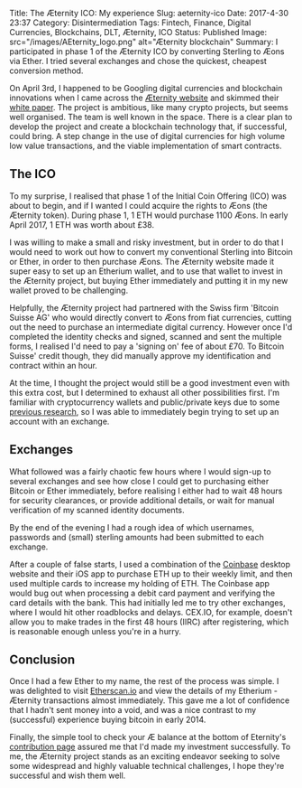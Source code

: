 Title: The Æternity ICO: My experience
Slug: aeternity-ico
Date: 2017-4-30 23:37
Category: Disintermediation
Tags: Fintech, Finance, Digital Currencies, Blockchains, DLT, Æternity, ICO
Status: Published
Image: src="/images/AEternity_logo.png" alt="Æternity blockchain"
Summary: I participated in phase 1 of the Æternity ICO by converting Sterling to Æons via Ether. I tried several exchanges and chose the quickest, cheapest conversion method.

On April 3rd, I happened to be Googling digital currencies and blockchain innovations when I came across the [Æternity website](http://www.Æternity.com) and skimmed their [white paper](https://blockchain.Æternity.com/%C3%A6ternity-blockchain-whitepaper.pdf). The project is ambitious, like many crypto projects, but seems well organised. The team is well known in the space. There is a clear plan to develop the project and create a blockchain technology that, if successful, could bring. A step change in the use of digital currencies for high volume low value transactions, and the viable implementation of smart contracts. 

## The ICO

To my surprise, I realised that phase 1 of the Initial Coin Offering (ICO) was about to begin, and if I wanted I could acquire the rights to Æons (the Æternity token). During phase 1, 1 ETH would purchase 1100 Æons. In early April 2017, 1 ETH was worth about £38.

I was willing to make a small and risky investment, but in order to do that I would need to work out how to convert my conventional Sterling into Bitcoin or Ether, in order to then purchase Æons. The Æternity website made it super easy to set up an Etherium wallet, and to use that wallet to invest in the Æternity project, but buying Ether immediately and putting it in my new wallet proved to be challenging. 

Helpfully, the Æternity project had partnered with the Swiss firm 'Bitcoin Suisse AG' who would directly convert to Æons from fiat currencies, cutting out the need to purchase an intermediate digital currency. However once I'd completed the identity checks and signed, scanned and sent the multiple forms, I realised I'd need to pay a 'signing on' fee of about £70. To Bitcoin Suisse' credit though, they did manually approve my identification and contract within an hour. 

At the time, I thought the project would still be a good investment even with this extra cost, but I determined to exhaust all other possibilities first. I'm familiar with cryptocurrency wallets and public/private keys due to some [previous research]({static}/articles/encryption.md), so I was able to immediately begin trying to set up an account with an exchange.

## Exchanges

What followed was a fairly chaotic few hours where I would sign-up to several exchanges and see how close I could get to purchasing either Bitcoin or Ether immediately, before realising I either had to wait 48 hours for security clearances, or provide additional details, or wait for manual verification of my scanned identity documents. 

By the end of the evening I had a rough idea of which usernames, passwords and (small) sterling amounts had been submitted to each exchange. 

After a couple of false starts, I used a combination of the [Coinbase](https://www.coinbase.com) desktop website and their iOS app to purchase ETH up to their weekly limit, and then used multiple cards to increase my holding of ETH. The Coinbase app would bug out when processing a debit card payment and verifying the card details with the bank. This had initially led me to try other exchanges, where I would hit other roadblocks and delays. CEX.IO, for example, doesn't allow you to make trades in the first 48 hours (IIRC) after registering, which is reasonable enough unless you're in a hurry. 

## Conclusion

Once I had a few Ether to my name, the rest of the process was simple. I was delighted to visit [Etherscan.io](https://etherscan.io/) and view the details of my Etherium - Æternity transactions almost immediately. This gave me a lot of confidence that I hadn't sent money into a void, and was a nice contrast to my (successful) experience buying bitcoin in early 2014. 

Finally, the simple tool to check your Æ balance at the bottom of Eternity's [contribution page](https://wallet.Æternity.com) assured me that I'd made my investment successfully. To me, the Æternity project stands as an exciting endeavor seeking to solve some widespread and highly valuable technical challenges, I hope they're successful and wish them well.    

